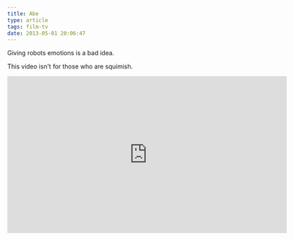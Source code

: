 ```yaml
---
title: Abe
type: article
tags: film-tv
date: 2013-05-01 20:06:47
---
```


Giving robots emotions is a bad idea.

This video isn&#39;t for those who are squimish.

<div class="embedWrapper">
<iframe src="https://player.vimeo.com/video/64114843?title=0&byline=0&portrait=0" width="640" height="360" frameborder="0" allow="autoplay; fullscreen" allowfullscreen></iframe>
</div>
